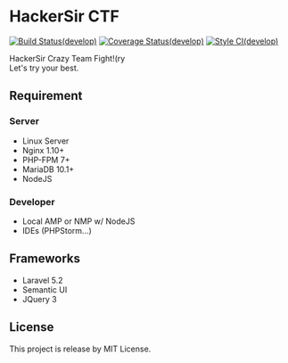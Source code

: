 # HackerSir CTF
[![Build Status(develop)](https://travis-ci.org/HackerSir/CTF.svg?branch=develop)](https://travis-ci.org/HackerSir/CTF)
[![Coverage Status(develop)](https://coveralls.io/repos/github/HackerSir/CTF/badge.svg?branch=develop)](https://coveralls.io/github/HackerSir/CTF?branch=develop)
[![Style CI(develop)](https://styleci.io/repos/63316299/shield?branch=develop)](https://styleci.io/repos/63316299/)
  
HackerSir Crazy Team Fight!(ry  
Let's try your best.  

## Requirement
### Server
- Linux Server
- Nginx 1.10+
- PHP-FPM 7+
- MariaDB 10.1+
- NodeJS

### Developer
- Local AMP or NMP w/ NodeJS
- IDEs (PHPStorm...)

## Frameworks
- Laravel 5.2
- Semantic UI
- JQuery 3

## License
This project is release by MIT License.